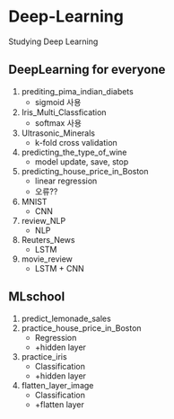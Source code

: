 # Deep-Learning
Studying Deep Learning

## DeepLearning for everyone
1. prediting_pima_indian_diabets
   - sigmoid 사용
2. Iris_Multi_Classfication
   - softmax 사용
3. Ultrasonic_Minerals
   - k-fold cross validation
4. predicting_the_type_of_wine
   - model update, save, stop
5. predicting_house_price_in_Boston
   - linear regression
   - 오류??
6. MNIST
   - CNN
7. review_NLP
   - NLP
8. Reuters_News
   - LSTM
9. movie_review
   - LSTM + CNN

## MLschool
1. predict_lemonade_sales
2. practice_house_price_in_Boston
   - Regression
   - +hidden layer
3. practice_iris
   - Classification
   - +hidden layer
4. flatten_layer_image
   - Classification
   - +flatten layer
